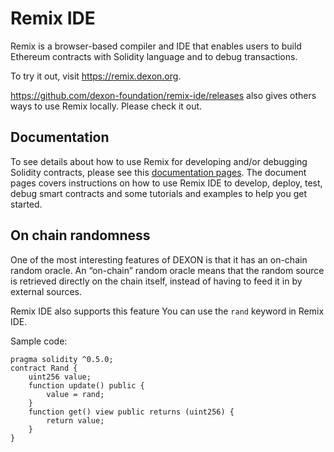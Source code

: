 # Remix IDE

Remix is a browser-based compiler and IDE that enables users to build Ethereum contracts with Solidity language and to debug transactions.

To try it out, visit https://remix.dexon.org.

https://github.com/dexon-foundation/remix-ide/releases also gives others ways to use Remix locally. Please check it out.

## Documentation
To see details about how to use Remix for developing and/or debugging Solidity contracts, please see this [documentation pages](https://remix.readthedocs.io/en/latest/index.html). The document pages covers instructions on how to use Remix IDE to develop, deploy, test, debug smart contracts and some tutorials and examples to help you get started.


## On chain randomness
One of the most interesting features of DEXON is that it has an on-chain random oracle. An “on-chain” random oracle means that the random source is retrieved directly on the chain itself, instead of having to feed it in by external sources.

Remix IDE also supports this feature
You can use the `rand` keyword in Remix IDE.

Sample code:
```
pragma solidity ^0.5.0;
contract Rand {
    uint256 value;
    function update() public {
        value = rand;
    }
    function get() view public returns (uint256) {
        return value;
    }
}
```